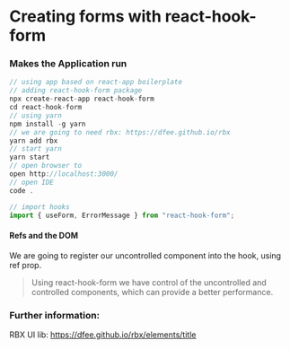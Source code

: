 # Creating forms with react-hook-form


### Makes the Application run
```javascript
// using app based on react-app boilerplate
// adding react-hook-form package
npx create-react-app react-hook-form
cd react-hook-form
// using yarn
npm install -g yarn
// we are going to need rbx: https://dfee.github.io/rbx
yarn add rbx
// start yarn
yarn start
// open browser to
open http://localhost:3000/
// open IDE
code .
```


```javascript
// import hooks
import { useForm, ErrorMessage } from "react-hook-form";
```


#### Refs and the DOM
We are going to register our uncontrolled component into the hook, using ref prop.

> Using react-hook-form we have control of the uncontrolled and controlled components, which can provide a better performance.


### Further information:
RBX UI lib: https://dfee.github.io/rbx/elements/title
